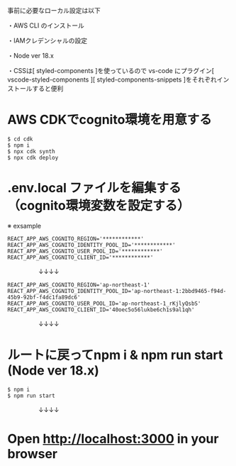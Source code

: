 事前に必要なローカル設定は以下

・AWS CLI のインストール

・IAMクレデンシャルの設定

・Node ver 18.x

・CSSは[ styled-components ]を使っているので vs-code にプラグイン[ vscode-styled-components ][ styled-components-snippets ]をそれぞれインストールすると便利

# AWS CDKでcognito環境を用意する
```
$ cd cdk
$ npm i
$ npx cdk synth
$ npx cdk deploy
```

# .env.local ファイルを編集する（cognito環境変数を設定する）
※ exsample 
```
REACT_APP_AWS_COGNITO_REGION='************'
REACT_APP_AWS_COGNITO_IDENTITY_POOL_ID='************'
REACT_APP_AWS_COGNITO_USER_POOL_ID='************'
REACT_APP_AWS_COGNITO_CLIENT_ID='************'
```
　　　　　↓↓↓↓
```
REACT_APP_AWS_COGNITO_REGION='ap-northeast-1'
REACT_APP_AWS_COGNITO_IDENTITY_POOL_ID='ap-northeast-1:2bbd9465-f94d-45b9-92bf-f4dc1fa89dc6'
REACT_APP_AWS_COGNITO_USER_POOL_ID='ap-northeast-1_rKjlyQsbS'
REACT_APP_AWS_COGNITO_CLIENT_ID='40oec5o56lukbe6ch1s9al1qh'
```

　　　　　↓↓↓↓
# ルートに戻ってnpm i & npm run start (Node ver 18.x)
```
$ npm i
$ npm run start
```

　　　　　↓↓↓↓
# Open <a href="http://localhost:3000" target="_blank">http://localhost:3000</a> in your browser
